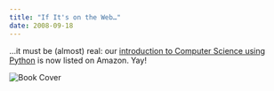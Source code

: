 ```yaml
---
title: "If It's on the Web…"
date: 2008-09-18
---
```

…it must be (almost) real: our <a href="http://www.amazon.com/Practical-Programming-Introduction-Computer-Science/dp/1934356271">introduction to Computer Science using Python</a> is now listed on Amazon.  Yay!

<img src="@root/files/2008/09/cover.jpg" alt="Book Cover" class="centered">
